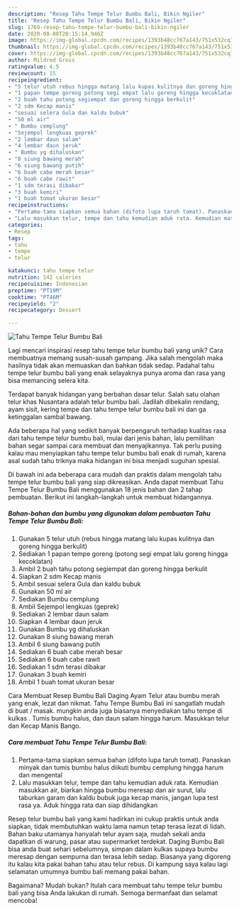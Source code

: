 ```yaml
---
description: "Resep Tahu Tempe Telur Bumbu Bali, Bikin Ngiler"
title: "Resep Tahu Tempe Telur Bumbu Bali, Bikin Ngiler"
slug: 1769-resep-tahu-tempe-telur-bumbu-bali-bikin-ngiler
date: 2020-08-08T20:15:14.946Z
image: https://img-global.cpcdn.com/recipes/1393b48cc767a143/751x532cq70/tahu-tempe-telur-bumbu-bali-foto-resep-utama.jpg
thumbnail: https://img-global.cpcdn.com/recipes/1393b48cc767a143/751x532cq70/tahu-tempe-telur-bumbu-bali-foto-resep-utama.jpg
cover: https://img-global.cpcdn.com/recipes/1393b48cc767a143/751x532cq70/tahu-tempe-telur-bumbu-bali-foto-resep-utama.jpg
author: Mildred Gross
ratingvalue: 4.5
reviewcount: 15
recipeingredient:
- "5 telur utuh rebus hingga matang lalu kupas kulitnya dan goreng hingga berkulit"
- "1 papan tempe goreng potong segi empat lalu goreng hingga kecoklatan"
- "2 buah tahu potong segiempat dan goreng hingga berkulit"
- "2 sdm Kecap manis"
- "sesuai selera Gula dan kaldu bubuk"
- "50 ml air"
- " Bumbu cemplung"
- "Sejempol lengkuas geprek"
- "2 lembar daun salam"
- "4 lembar daun jeruk"
- " Bumbu yg dihaluskan"
- "8 siung bawang merah"
- "6 siung bawang putih"
- "6 buah cabe merah besar"
- "6 buah cabe rawit"
- "1 sdm terasi dibakar"
- "3 buah kemiri"
- "1 buah tomat ukuran besar"
recipeinstructions:
- "Pertama-tama siapkan semua bahan (difoto lupa taruh tomat). Panaskan minyak dan tumis bumbu halus diikuti bumbu cemplung hingga harum dan mengental"
- "Lalu masukkan telur, tempe dan tahu kemudian aduk rata. Kemudian masukkan air, biarkan hingga bumbu meresap dan air surut, lalu taburkan garam dan kaldu bubuk juga kecap manis, jangan lupa test rasa ya. Aduk hingga rata dan siap dihidangkan"
categories:
- Resep
tags:
- tahu
- tempe
- telur

katakunci: tahu tempe telur 
nutrition: 142 calories
recipecuisine: Indonesian
preptime: "PT19M"
cooktime: "PT46M"
recipeyield: "2"
recipecategory: Dessert

---
```



![Tahu Tempe Telur Bumbu Bali](https://img-global.cpcdn.com/recipes/1393b48cc767a143/751x532cq70/tahu-tempe-telur-bumbu-bali-foto-resep-utama.jpg)

Lagi mencari inspirasi resep tahu tempe telur bumbu bali yang unik? Cara membuatnya memang susah-susah gampang. Jika salah mengolah maka hasilnya tidak akan memuaskan dan bahkan tidak sedap. Padahal tahu tempe telur bumbu bali yang enak selayaknya punya aroma dan rasa yang bisa memancing selera kita.

Terdapat banyak hidangan yang berbahan dasar telur. Salah satu olahan telur khas Nusantara adalah telur bumbu bali. Jadilah dibekalin rendang, ayam sisit, kering tempe dan tahu tempe telur bumbu bali ini dan ga ketinggalan sambal bawang.

Ada beberapa hal yang sedikit banyak berpengaruh terhadap kualitas rasa dari tahu tempe telur bumbu bali, mulai dari jenis bahan, lalu pemilihan bahan segar sampai cara membuat dan menyajikannya. Tak perlu pusing kalau mau menyiapkan tahu tempe telur bumbu bali enak di rumah, karena asal sudah tahu triknya maka hidangan ini bisa menjadi suguhan spesial.


Di bawah ini ada beberapa cara mudah dan praktis dalam mengolah tahu tempe telur bumbu bali yang siap dikreasikan. Anda dapat membuat Tahu Tempe Telur Bumbu Bali menggunakan 18 jenis bahan dan 2 tahap pembuatan. Berikut ini langkah-langkah untuk membuat hidangannya.

<!--inarticleads1-->

##### Bahan-bahan dan bumbu yang digunakan dalam pembuatan Tahu Tempe Telur Bumbu Bali:

1. Gunakan 5 telur utuh (rebus hingga matang lalu kupas kulitnya dan goreng hingga berkulit)
1. Sediakan 1 papan tempe goreng (potong segi empat lalu goreng hingga kecoklatan)
1. Ambil 2 buah tahu potong segiempat dan goreng hingga berkulit
1. Siapkan 2 sdm Kecap manis
1. Ambil sesuai selera Gula dan kaldu bubuk
1. Gunakan 50 ml air
1. Sediakan  Bumbu cemplung
1. Ambil Sejempol lengkuas (geprek)
1. Sediakan 2 lembar daun salam
1. Siapkan 4 lembar daun jeruk
1. Gunakan  Bumbu yg dihaluskan
1. Gunakan 8 siung bawang merah
1. Ambil 6 siung bawang putih
1. Sediakan 6 buah cabe merah besar
1. Sediakan 6 buah cabe rawit
1. Sediakan 1 sdm terasi dibakar
1. Gunakan 3 buah kemiri
1. Ambil 1 buah tomat ukuran besar


Cara Membuat Resep Bumbu Bali Daging Ayam Telur atau bumbu merah yang enak, lezat dan nikmat. Tahu Tempe Bumbu Bali ini sangatlah mudah di buat / masak. mungkin anda juga biasanya menyediakan tahu tempe di kulkas . Tumis bumbu halus, dan daun salam hingga harum. Masukkan telur dan Kecap Manis Bango. 

<!--inarticleads2-->

##### Cara membuat Tahu Tempe Telur Bumbu Bali:

1. Pertama-tama siapkan semua bahan (difoto lupa taruh tomat). Panaskan minyak dan tumis bumbu halus diikuti bumbu cemplung hingga harum dan mengental
1. Lalu masukkan telur, tempe dan tahu kemudian aduk rata. Kemudian masukkan air, biarkan hingga bumbu meresap dan air surut, lalu taburkan garam dan kaldu bubuk juga kecap manis, jangan lupa test rasa ya. Aduk hingga rata dan siap dihidangkan


Resep telur bumbu bali yang kami hadirkan ini cukup praktis untuk anda siapkan, tidak membutuhkan waktu lama namun tetap terasa lezat di lidah. Bahan baku utamanya hanyalah telur ayam saja, mudah sekali anda dapatkan di warung, pasar atau supermarket terdekat. Daging Bumbu Bali bisa anda buat sehari sebelumnya, simpan dalam kulkas supaya bumbu meresap dengan sempurna dan terasa lebih sedap. Biasanya yang digoreng itu kalau kita pakai bahan tahu atau telur rebus. Di kampung saya kalau lagi selamatan umumnya bumbu bali memang pakai bahan. 

Bagaimana? Mudah bukan? Itulah cara membuat tahu tempe telur bumbu bali yang bisa Anda lakukan di rumah. Semoga bermanfaat dan selamat mencoba!
